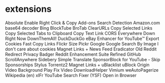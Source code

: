 # extensions

Absolute Enable Right Click & Copy
Add-ons Search Detection
Amazon.com
base64 decoder
Bing
BlockTube
BroTab
ClearURLs
Copy Selected Links
Copy Selected Tabs to Clipboard
Copy Text Link
CORS Everywhere
Down Right Now
DownThemAll!
DuckDuckGo
eBay
Enhancer for YouTube™
Export Cookies
Fast Copy Links
Flickr Size Pickr
Google
Google Search By Image
I don't care about cookies
Magnet Links +
News Feed Eradicator
Old Reddit Redirect
Privacy Badger
Reddit Enhancement Suite
Refined GitHub
ScrollAnywhere
Sidebery
Simple Translate
SponsorBlock for YouTube - Skip Sponsorships
Stylus
Torrentz2 Magnet Links +
uBlacklist
uBlock Origin
Video Background Play Fix
Video DownloadHelper
Vimium
weAutoPagerize
Wikipedia (en)
xIFr
YouTube Search Fixer (YSF)
Open in Browser

